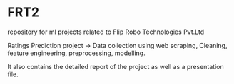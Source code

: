 # FRT2
repository for ml projects related to Flip Robo Technologies Pvt.Ltd

Ratings Prediction project -> Data collection using web scraping, Cleaning, feature engineering, preprocessing, modelling.

It also contains the detailed report of the project as well as a presentation file.
